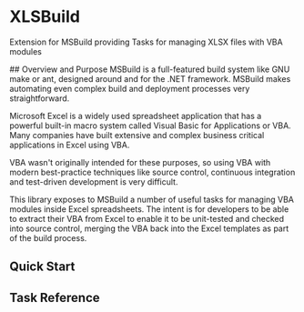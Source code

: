 # XLSBuild
Extension for MSBuild providing Tasks for managing XLSX files with VBA modules

## Overview and Purpose
MSBuild is a full-featured build system like GNU make or ant, designed around and for the .NET framework. MSBuild makes automating even complex build and deployment processes very straightforward.

Microsoft Excel is a widely used spreadsheet application that has a powerful built-in macro system called Visual Basic for Applications or VBA. Many companies have built extensive and complex business critical applications in Excel using VBA.

VBA wasn't originally intended for these purposes, so using VBA with modern best-practice techniques like source control, continuous integration and test-driven development is very difficult.

This library exposes to MSBuild a number of useful tasks for managing VBA modules inside Excel spreadsheets. The intent is for developers to be able to extract their VBA from Excel to enable it to be unit-tested and checked into source control, merging the VBA back into the Excel templates as part of the build process.

## Quick Start

## Task Reference

